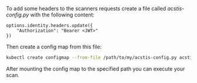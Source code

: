 To add some headers to the scanners requests create a file called *acstis-config.py* with the following content:

```text
options.identity.headers.update({
    "Authorization": "Bearer <JWT>"
})
```

Then create a config map from this file:

```bash
kubectl create configmap --from-file /path/to/my/acstis-config.py acstis-config 
```

After mounting the config map to the specified path you can execute your scan.
